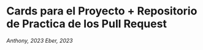 # Cards para el Proyecto + Repositorio de Practica de los Pull Request

_Anthony, 2023_
_Eber, 2023_